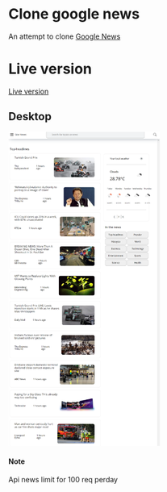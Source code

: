 

# Clone google news 

An attempt to clone [Google News](https://news.google.com/topstories?hl=en-MY&gl=MY&ceid=MY:en) 

# Live version

[Live version](https://priceless-pasteur-1589ae.netlify.app/)

## Desktop
<img src="./assets/screencapture-priceless-pasteur-1589ae-netlify-app-2021-10-10-21_54_50.png" alt="drawing" width="300"/>

#### Note

Api news limit for 100 req perday



